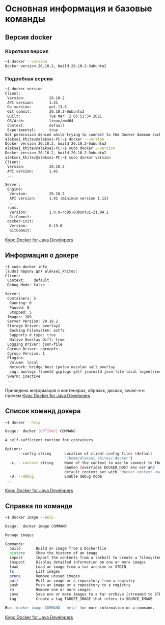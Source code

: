 # Основная информация и базовые команды
## Версия docker
### Короткая версия
```sh
~$ docker --version
Docker version 20.10.2, build 20.10.2-0ubuntu2
```
### Подробная версия
```sh
~$ docker version
Client:
 Version:           20.10.2
 API version:       1.41
 Go version:        go1.13.8
 Git commit:        20.10.2-0ubuntu2
 Built:             Tue Mar  2 05:51:34 2021
 OS/Arch:           linux/amd64
 Context:           default
 Experimental:      true
Got permission denied while trying to connect to the Docker daemon socket at unix:///var/run/docker.sock: Get http://%2Fvar%2Frun%2Fdocker.sock/v1.24/version: dial unix /var/run/docker.sock: connect: permission denied
aleksei_khitev@aleksei-PC:~$ docker --version
Docker version 20.10.2, build 20.10.2-0ubuntu2
aleksei_khitev@aleksei-PC:~$ sudo docker --version
Docker version 20.10.2, build 20.10.2-0ubuntu2
aleksei_khitev@aleksei-PC:~$ sudo docker version
Client:
 Version:           20.10.2
 API version:       1.41
 ...

Server:
 Engine:
  Version:          20.10.2
  API version:      1.41 (minimum version 1.12)
  ...      
 runc:
  Version:          1.0.0~rc95-0ubuntu1~21.04.1
  GitCommit:        
 docker-init:
  Version:          0.19.0
  GitCommit:
```
[Курс Docker for Java Developers](https://www.linkedin.com/learning/docker-for-java-developers/docker-cli?u=2113185)

## Информация о докере
```sh
~$ sudo docker info
[sudo] пароль для aleksei_khitev: 
Client:
 Context:    default
 Debug Mode: false

Server:
 Containers: 5
  Running: 0
  Paused: 0
  Stopped: 5
 Images: 189
 Server Version: 20.10.2
 Storage Driver: overlay2
  Backing Filesystem: extfs
  Supports d_type: true
  Native Overlay Diff: true
 Logging Driver: json-file
 Cgroup Driver: cgroupfs
 Cgroup Version: 1
 Plugins:
  Volume: local
  Network: bridge host ipvlan macvlan null overlay
  Log: awslogs fluentd gcplogs gelf journald json-file local logentries splunk syslog
 Swarm: inactive
 ...
```
Приведена информация о контенерах, образах, дисках, swam-е и прочем
[Курс Docker for Java Developers](https://www.linkedin.com/learning/docker-for-java-developers/docker-cli?u=2113185)

## Список команд докера
```sh
~$ docker --help

Usage:  docker [OPTIONS] COMMAND

A self-sufficient runtime for containers

Options:
      --config string      Location of client config files (default
                           "/home/aleksei_khitev/.docker")
  -c, --context string     Name of the context to use to connect to the
                           daemon (overrides DOCKER_HOST env var and
                           default context set with "docker context use")
  -D, --debug              Enable debug mode
...
```
[Курс Docker for Java Developers](https://www.linkedin.com/learning/docker-for-java-developers/docker-cli?u=2113185)

## Справка по команде
```sh
~$ docker image --help

Usage:  docker image COMMAND

Manage images

Commands:
  build       Build an image from a Dockerfile
  history     Show the history of an image
  import      Import the contents from a tarball to create a filesystem image
  inspect     Display detailed information on one or more images
  load        Load an image from a tar archive or STDIN
  ls          List images
  prune       Remove unused images
  pull        Pull an image or a repository from a registry
  push        Push an image or a repository to a registry
  rm          Remove one or more images
  save        Save one or more images to a tar archive (streamed to STDOUT by default)
  tag         Create a tag TARGET_IMAGE that refers to SOURCE_IMAGE

Run 'docker image COMMAND --help' for more information on a command.
```
[Курс Docker for Java Developers](https://www.linkedin.com/learning/docker-for-java-developers/docker-cli?u=2113185)
